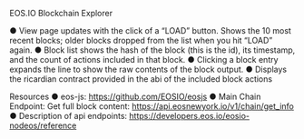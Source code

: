 EOS.IO Blockchain Explorer 

● View page updates with the click of a “LOAD” button. Shows the 10 most recent blocks; older blocks  dropped from the list when you hit “LOAD” again.
● Block list shows the hash of the block (this is the id), its timestamp, and the count of actions included in that block.
● Clicking a block entry expands the line to show the raw contents of the block output.
● Displays the ricardian contract provided in the abi of the included block actions 

Resources
● eos-js: ​https://github.com/EOSIO/eosjs
● Main Chain Endpoint: Get full block content: https://api.eosnewyork.io/v1/chain/get_info
● Description of api endpoints: ​https://developers.eos.io/eosio-nodeos/reference